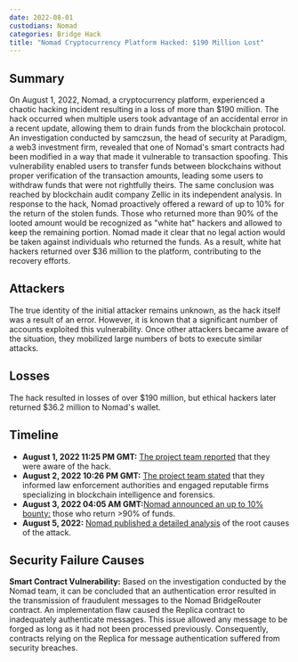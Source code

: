 ```yaml
---
date: 2022-08-01
custodians: Nomad
categories: Bridge Hack
title: "Nomad Cryptocurrency Platform Hacked: $190 Million Lost"
---
```


## Summary

On August 1, 2022, Nomad, a cryptocurrency platform, experienced a chaotic hacking incident resulting in a loss of more than $190 million. The hack occurred when multiple users took advantage of an accidental error in a recent update, allowing them to drain funds from the blockchain protocol.
An investigation conducted by samczsun, the head of security at Paradigm, a web3 investment firm, revealed that one of Nomad's smart contracts had been modified in a way that made it vulnerable to transaction spoofing. This vulnerability enabled users to transfer funds between blockchains without proper verification of the transaction amounts, leading some users to withdraw funds that were not rightfully theirs. The same conclusion was reached by blockchain audit company Zellic in its independent analysis.
In response to the hack, Nomad proactively offered a reward of up to 10% for the return of the stolen funds. Those who returned more than 90% of the looted amount would be recognized as "white hat" hackers and allowed to keep the remaining portion. Nomad made it clear that no legal action would be taken against individuals who returned the funds. As a result, white hat hackers returned over $36 million to the platform, contributing to the recovery efforts.

## Attackers

The true identity of the initial attacker remains unknown, as the hack itself was a result of an error. However, it is known that a significant number of accounts exploited this vulnerability. Once other attackers became aware of the situation, they mobilized large numbers of bots to execute similar attacks.

## Losses

The hack resulted in losses of over $190 million, but ethical hackers later returned $36.2 million to Nomad's wallet.

## Timeline

- **August 1, 2022 11:25 PM GMT:** [The project team reported](https://twitter.com/nomadxyz_/status/1554246853348036608) that they were aware of the hack.
- **August 2, 2022 10:26 PM GMT:** [The project team stated](https://twitter.com/nomadxyz_/status/1554413278406721537) that they informed law enforcement authorities and engaged reputable firms specializing in blockchain intelligence and forensics.
- **August 3, 2022 04:05 AM GMT:**[Nomad announced an up to 10% bounty:](https://twitter.com/nomadxyz_/status/1554679735006859264) those who return >90% of funds.
- **August 5, 2022:** [Nomad published a detailed analysis](https://medium.com/nomad-xyz-blog/nomad-bridge-hack-root-cause-analysis-875ad2e5aacd) of the root causes of the attack.

## Security Failure Causes

**Smart Contract Vulnerability:** Based on the investigation conducted by the Nomad team, it can be concluded that an authentication error resulted in the transmission of fraudulent messages to the Nomad BridgeRouter contract. An implementation flaw caused the Replica contract to inadequately authenticate messages. This issue allowed any message to be forged as long as it had not been processed previously. Consequently, contracts relying on the Replica for message authentication suffered from security breaches.